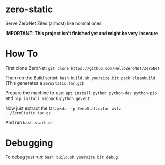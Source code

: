 # zero-static
Serve ZeroNet Zites (almost) like normal ones.

**IMPORTANT: This project isn't finished yet and might be very insecure**

# How To
First clone ZeroNet: `git clone https://github.com/HelloZeroNet/ZeroNet`

Then run the Build script: `bash build.sh yoursite.bit pack cleanbuild` (This generates a `ZeroStatic.tar.gz`)

Prepare the machine to use: `apt install python python-dev python-pip` and `pip install msgpack-python gevent`

Now just extract the tar: `mkdir -p ZeroStatic;tar xvfz ../ZeroStatic.tar.gz`

And run `bash start.sh`

# Debugging
To debug just run: `bash build.sh yoursite.bit debug`
